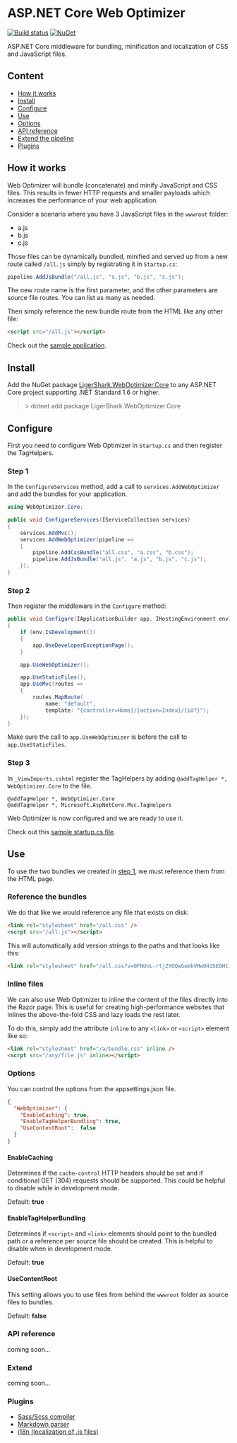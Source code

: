 # ASP.NET Core Web Optimizer

[![Build status](https://ci.appveyor.com/api/projects/status/twj2lkgnm4th6qh9?svg=true)](https://ci.appveyor.com/project/madskristensen/weboptimizer)
[![NuGet](https://img.shields.io/nuget/v/LigerShark.WebOptimizer.Core.svg)](https://nuget.org/packages/LigerShark.WebOptimizer.Core/)

ASP.NET Core middleware for bundling, minification and localization of CSS and JavaScript files.

## Content
- [How it works](#how-it-works)
- [Install](#install)
- [Configure](#configure)
- [Use](#use)
- [Options](#options)
- [API reference](#api-reference)
- [Extend the pipeline](#extend)
- [Plugins](#plugins)

## How it works
Web Optimizer will bundle (concatenate) and minify JavaScript and CSS files. This results in fewer HTTP requests and smaller payloads which increases the performance of your web application.

Consider a scenario where you have 3 JavaScript files in the `wwwroot` folder:

- a.js
- b.js
- c.js

Those files can be dynamically bundled, minified and served up from a new route called `/all.js` simply by registrating it in `Startup.cs`:

```csharp
pipeline.AddJsBundle("/all.js", "a.js", "b.js", "c.js");
```

The new route name is the first parameter, and the other parameters are source file routes. You can list as many as needed.

Then simply reference the new bundle route from the HTML like any other file:

```html
<script src="/all.js"></script>
```

Check out the [sample application](https://github.com/ligershark/WebOptimizer/blob/master/samples/WebOptimizer.Core.Sample/Startup.cs).

## Install
Add the NuGet package [LigerShark.WebOptimizer.Core](https://nuget.org/packages/LigerShark.WebOptimizer.Core/) to any ASP.NET Core project supporting .NET Standard 1.6 or higher.

> &gt; dotnet add package LigerShark.WebOptimizer.Core

## Configure
First you need to configure Web Optimizer in `Startup.cs` and then register the TagHelpers.

### Step 1

In the `ConfigureServices` method, add a call to `services.AddWebOptimizer` and add the bundles for your application.

```csharp
using WebOptimizer.Core;

public void ConfigureServices(IServiceCollection services)
{
    services.AddMvc();
    services.AddWebOptimizer(pipeline =>
    {
        pipeline.AddCssBundle("all.css", "a.css", "b.css");
        pipeline.AddJsBundle("all.js", "a.js", "b.js", "c.js");
    });
}
```

### Step 2
Then register the middleware in the `Configure` method:

```csharp
public void Configure(IApplicationBuilder app, IHostingEnvironment env)
{
    if (env.IsDevelopment())
    {
        app.UseDeveloperExceptionPage();
    }

    app.UseWebOptimizer();

    app.UseStaticFiles();
    app.UseMvc(routes =>
    {
        routes.MapRoute(
            name: "default",
            template: "{controller=Home}/{action=Index}/{id?}");
    });
}
```

Make sure the call to `app.UseWebOptimizer` is before the call to `app.UseStaticFiles`.

### Step 3
In `_ViewImports.cshtml` register the TagHelpers by adding `@addTagHelper *, WebOptimizer.Core` to the file.

```text
@addTagHelper *, WebOptimizer.Core
@addTagHelper *, Microsoft.AspNetCore.Mvc.TagHelpers
```

Web Optimizer is now configured and we are ready to use it.

Check out this [sample startup.cs file](https://github.com/ligershark/WebOptimizer/blob/master/samples/WebOptimizer.Core.Sample/Startup.cs).

## Use
To use the two bundles we created in [step 1](#step-1), we must reference them from the HTML page. 

### Reference the bundles
We do that like we would reference any file that exists on disk:

```html
<link rel="stylesheet" href="/all.css" />
<scrpt src="/all.js"></script>
```

This will automatically add version strings to the paths and that looks like this:

```html
<link rel="stylesheet" href="/all.css?v=OFNUnL-rtjZYOQwGomkVMwO415EOHtJ_Tu_s0SIlm9s" />
```

### Inline files
We can also use Web Optimizer to inline the content of the files directly into the Razor page. This is useful for creating high-performance websites that inlines the above-the-fold CSS and lazy loads the rest later.

To do this, simply add the attribute `inline` to any `<link>` or `<script>` element like so:

```html
<link rel="stylesheet" href="/a/bundle.css" inline />
<scrpt src="/any/file.js" inline></script>
```

### Options
You can control the options from the appsettings.json file.

```json
{
  "WebOptimizer": {
    "EnableCaching": true,
    "EnableTagHelperBundling": true,
    "UseContentRoot":  false
  }
}

```

#### EnableCaching  
Determines if the `cache-control` HTTP headers should be set and if conditional GET (304) requests should be supported. This could be helpful to disable while in development mode.

Default: **true**

#### EnableTagHelperBundling  
Determines if `<script>` and `<link>` elements should point to the bundled path or a reference per source file should be created. This is helpful to disable when in development mode.

Default: **true**

#### UseContentRoot  
This setting allows you to use files from behind the `wwwroot` folder as source files to bundles.

Default: **false**

### API reference
coming soon...

### Extend
coming soon...

### Plugins

- [Sass/Scss compiler](https://github.com/ligershark/WebOptimizer.Sass)
- [Markdown parser](https://github.com/ligershark/WebOptimizer.Markdown)
- [i18n (localization of .js files)](https://github.com/ligershark/WebOptimizer.i18n)